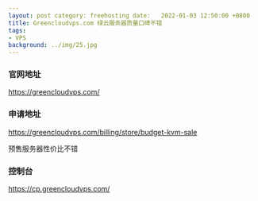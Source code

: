 ```yaml
---
layout: post category: freehosting date:   2022-01-03 12:50:00 +0800
title: Greencloudvps.com 绿云服务器质量口碑不错
tags:
- VPS
background: ../img/25.jpg
---
```


### 官网地址
https://greencloudvps.com/

### 申请地址
https://greencloudvps.com/billing/store/budget-kvm-sale

预售服务器性价比不错

### 控制台
https://cp.greencloudvps.com/